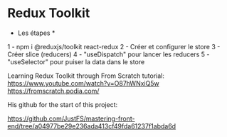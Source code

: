 # Redux Toolkit

- Les étapes \*

1 - npm i @reduxjs/toolkit react-redux
2 - Créer et configurer le store
3 - Créer slice (reducers)
4 - "useDispatch" pour lancer les reducers
5 - "useSelector" pour puiser la data dans le store

Learning Redux Toolkit through From Scratch tutorial:
https://www.youtube.com/watch?v=O87hWNxiQ5w
https://fromscratch.podia.com/

His github for the start of this project:

https://github.com/JustFS/mastering-front-end/tree/a04977be29e236ada413cf49fda61237f1abda6d
